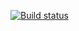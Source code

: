 [![Build status](https://ci.appveyor.com/api/projects/status/hs78hy727e67s83b?svg=true)](https://ci.appveyor.com/project/lap-Dmitry78317/ahj-5)